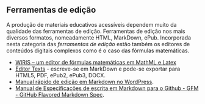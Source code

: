## Ferramentas de edição

A produção de materiais educativos acessíveis dependem muito da qualidade das ferramentas de edição. Ferramentas de edição nos mais diversos formatos, nomeadamente HTML, MarkDown, ePub. Incorporada nesta categoria das _ferramentas de edição_ estão também os editores de conteúdos digitais complexos como é o caso das fórmulas matemáticas.

- [WIRIS – um editor de fórmulas matemáticas em MathML e Latex](http://www.wiris.com/editor/demo/pt/mathml-latex)
- [Editor Texts](http://www.texts.io/samples/) - escreve-se em MarkDown e pode-se exportar para HTML5, PDF, ePub2, ePub3, DOCX.
- [Manual rápido de edição em Markdown no WordPress](https://en.support.wordpress.com/markdown-quick-reference/).
- [Manual de Especificações de escrita em Markdown para o Github - GFM - GitHub Flavored Markdown Spec](https://github.github.com/gfm/).
